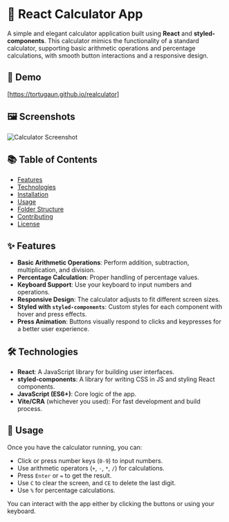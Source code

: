 # 📱 React Calculator App

A simple and elegant calculator application built using **React** and **styled-components**. This calculator mimics the functionality of a standard calculator, supporting basic arithmetic operations and percentage calculations, with smooth button interactions and a responsive design.

## 🚀 Demo

[https://tortugaun.github.io/realculator]

## 🖼️ Screenshots

![Calculator Screenshot](![image](https://github.com/user-attachments/assets/f226f9b5-be14-455b-a386-55d0273d80d5)
)  


## 📚 Table of Contents

- [Features](#features)
- [Technologies](#technologies)
- [Installation](#installation)
- [Usage](#usage)
- [Folder Structure](#folder-structure)
- [Contributing](#contributing)
- [License](#license)

## ✨ Features

- **Basic Arithmetic Operations**: Perform addition, subtraction, multiplication, and division.
- **Percentage Calculation**: Proper handling of percentage values.
- **Keyboard Support**: Use your keyboard to input numbers and operations.
- **Responsive Design**: The calculator adjusts to fit different screen sizes.
- **Styled with `styled-components`**: Custom styles for each component with hover and press effects.
- **Press Animation**: Buttons visually respond to clicks and keypresses for a better user experience.

## 🛠️ Technologies

- **React**: A JavaScript library for building user interfaces.
- **styled-components**: A library for writing CSS in JS and styling React components.
- **JavaScript (ES6+)**: Core logic of the app.
- **Vite/CRA** (whichever you used): For fast development and build process.

## 📖 Usage

Once you have the calculator running, you can:

- Click or press number keys (`0-9`) to input numbers.
- Use arithmetic operators (`+`, `-`, `*`, `/`) for calculations.
- Press `Enter` or `=` to get the result.
- Use `C` to clear the screen, and `CE` to delete the last digit.
- Use `%` for percentage calculations.
  
You can interact with the app either by clicking the buttons or using your keyboard.
